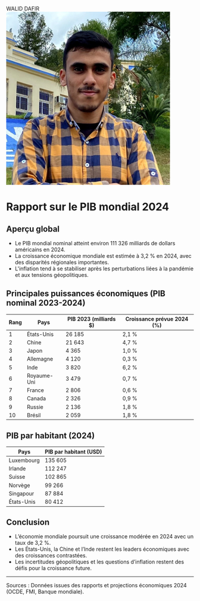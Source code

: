 WALID DAFIR
<img src="Photo 21.jpg" style="height:464px;margin-right:432px"/>
# Rapport sur le PIB mondial 2024

## Aperçu global
- Le PIB mondial nominal atteint environ 111 326 milliards de dollars américains en 2024.
- La croissance économique mondiale est estimée à 3,2 % en 2024, avec des disparités régionales importantes.
- L'inflation tend à se stabiliser après les perturbations liées à la pandémie et aux tensions géopolitiques.

## Principales puissances économiques (PIB nominal 2023-2024)

| Rang | Pays          | PIB 2023 (milliards $) | Croissance prévue 2024 (%) |
|-------|--------------|------------------------|----------------------------|
| 1     | États-Unis   | 26 185                 | 2,1 %                      |
| 2     | Chine        | 21 643                 | 4,7 %                      |
| 3     | Japon        | 4 365                  | 1,0 %                      |
| 4     | Allemagne    | 4 120                  | 0,3 %                      |
| 5     | Inde         | 3 820                  | 6,2 %                      |
| 6     | Royaume-Uni  | 3 479                  | 0,7 %                      |
| 7     | France       | 2 806                  | 0,6 %                      |
| 8     | Canada       | 2 326                  | 0,9 %                      |
| 9     | Russie       | 2 136                  | 1,8 %                      |
| 10    | Brésil       | 2 059                  | 1,8 %                      |

## PIB par habitant (2024)

| Pays        | PIB par habitant (USD) |
|-------------|------------------------|
| Luxembourg  | 135 605                |
| Irlande     | 112 247                |
| Suisse      | 102 865                |
| Norvège     | 99 266                 |
| Singapour   | 87 884                 |
| États-Unis  | 80 412                 |

## Conclusion
- L’économie mondiale poursuit une croissance modérée en 2024 avec un taux de 3,2 %.
- Les États-Unis, la Chine et l’Inde restent les leaders économiques avec des croissances contrastées.
- Les incertitudes géopolitiques et les questions d’inflation restent des défis pour la croissance future.

---
Sources : Données issues des rapports et projections économiques 2024 (OCDE, FMI, Banque mondiale).
